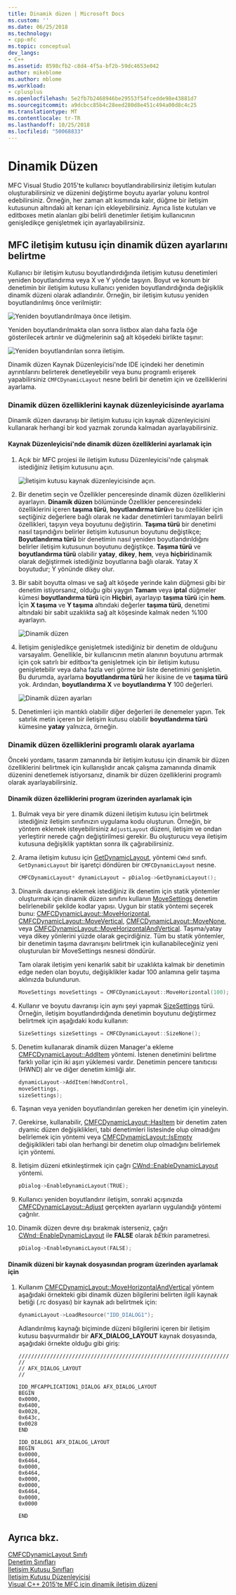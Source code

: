 ```yaml
---
title: Dinamik düzen | Microsoft Docs
ms.custom: ''
ms.date: 06/25/2018
ms.technology:
- cpp-mfc
ms.topic: conceptual
dev_langs:
- C++
ms.assetid: 8598cfb2-c8d4-4f5a-bf2b-59dc4653e042
author: mikeblome
ms.author: mblome
ms.workload:
- cplusplus
ms.openlocfilehash: 5e2fb7b2468946be29553f54fcedde98e43881d7
ms.sourcegitcommit: a9dcbcc85b4c28eed280d8e451c494a00d8c4c25
ms.translationtype: MT
ms.contentlocale: tr-TR
ms.lasthandoff: 10/25/2018
ms.locfileid: "50068833"
---
```

# <a name="dynamic-layout"></a>Dinamik Düzen

MFC Visual Studio 2015'te kullanıcı boyutlandırabilirsiniz iletişim kutuları oluşturabilirsiniz ve düzenini değiştirme boyutu ayarlar yolunu kontrol edebilirsiniz. Örneğin, her zaman alt kısmında kalır, düğme bir iletişim kutusunun altındaki alt kenarı için ekleyebilirsiniz. Ayrıca liste kutuları ve editboxes metin alanları gibi belirli denetimler iletişim kullanıcının genişledikçe genişletmek için ayarlayabilirsiniz.

## <a name="specifying-dynamic-layout-settings-for-an-mfc-dialog-box"></a>MFC iletişim kutusu için dinamik düzen ayarlarını belirtme

Kullanıcı bir iletişim kutusu boyutlandırdığında iletişim kutusu denetimleri yeniden boyutlandırma veya X ve Y yönde taşıyın. Boyut ve konum bir denetimin bir iletişim kutusu kullanıcı yeniden boyutlandırdığında değişiklik dinamik düzeni olarak adlandırılır. Örneğin, bir iletişim kutusu yeniden boyutlandırılmış önce verilmiştir:

![Yeniden boyutlandırılmaya önce iletişim. ](../mfc/media/mfcdynamiclayout4.png "mfcdynamiclayout4")

Yeniden boyutlandırılmakta olan sonra listbox alan daha fazla öğe gösterilecek artırılır ve düğmelerinin sağ alt köşedeki birlikte taşınır:

![Yeniden boyutlandırılan sonra iletişim. ](../mfc/media/mfcdynamiclayout5.png "mfcdynamiclayout5")

Dinamik düzen Kaynak Düzenleyicisi'nde IDE içindeki her denetimin ayrıntılarını belirterek denetleyebilir veya bunu programlı erişerek yapabilirsiniz `CMFCDynamicLayout` nesne belirli bir denetim için ve özelliklerini ayarlama.

### <a name="setting-dynamic-layout-properties-in-the-resource-editor"></a>Dinamik düzen özelliklerini kaynak düzenleyicisinde ayarlama

Dinamik düzen davranışı bir iletişim kutusu için kaynak düzenleyicisini kullanarak herhangi bir kod yazmak zorunda kalmadan ayarlayabilirsiniz.

#### <a name="to-set-dynamic-layout-properties-in-the-resource-editor"></a>Kaynak Düzenleyicisi'nde dinamik düzen özelliklerini ayarlamak için

1. Açık bir MFC projesi ile iletişim kutusu Düzenleyicisi'nde çalışmak istediğiniz iletişim kutusunu açın.

     ![İletişim kutusu kaynak düzenleyicisinde açın. ](../mfc/media/mfcdynamiclayout3.png "mfcdynamiclayout3")

2. Bir denetim seçin ve Özellikler penceresinde dinamik düzen özelliklerini ayarlayın. **Dinamik düzen** bölümünde Özellikler penceresindeki özelliklerini içeren **taşıma türü**, **boyutlandırma türü**ve bu özellikler için seçtiğiniz değerlere bağlı olarak ne kadar denetimleri tanımlayan belirli özellikleri, taşıyın veya boyutunu değiştirin. **Taşıma türü** bir denetimi nasıl taşındığını belirler iletişim kutusunun boyutunu değiştikçe; **Boyutlandırma türü** bir denetimin nasıl yeniden boyutlandırıldığını belirler iletişim kutusunun boyutunu değiştikçe. **Taşıma türü** ve **boyutlandırma türü** olabilir **yatay**, **dikey**, **hem**, veya **hiçbiri**dinamik olarak değiştirmek istediğiniz boyutlarına bağlı olarak. Yatay X boyutudur; Y yönünde dikey olur.

3. Bir sabit boyutta olması ve sağ alt köşede yerinde kalın düğmesi gibi bir denetim istiyorsanız, olduğu gibi yaygın **Tamam** veya **iptal** düğmeler kümesi **boyutlandırma türü** için **Hiçbiri**, ayarlayıp **taşıma türü** için **hem**. İçin **X taşıma** ve **Y taşıma** altındaki değerler **taşıma türü**, denetimi altındaki bir sabit uzaklıkta sağ alt köşesinde kalmak neden %100 ayarlayın.

     ![Dinamik düzen](../mfc/media/mfcdynamiclayout1.png "mfcdynamiclayout1")

4. İletişim genişledikçe genişletmek istediğiniz bir denetim de olduğunu varsayalım. Genellikle, bir kullanıcının metin alanının boyutunu artırmak için çok satırlı bir editbox'ta genişletmek için bir iletişim kutusu genişletebilir veya daha fazla veri görme bir liste denetimini genişletin. Bu durumda, ayarlama **boyutlandırma türü** her ikisine de ve **taşıma türü** yok. Ardından, **boyutlandırma X** ve **boyutlandırma Y** 100 değerleri.

     ![Dinamik düzen ayarları](../mfc/media/mfcdynamiclayout2.png "mfcdynamiclayout2")

5. Denetimleri için mantıklı olabilir diğer değerleri ile denemeler yapın. Tek satırlık metin içeren bir iletişim kutusu olabilir **boyutlandırma türü** kümesine **yatay** yalnızca, örneğin.

### <a name="setting-dynamic-layout-properties-programmatically"></a>Dinamik düzen özelliklerini programlı olarak ayarlama

Önceki yordamı, tasarım zamanında bir iletişim kutusu için dinamik bir düzen özelliklerini belirtmek için kullanışlıdır ancak çalışma zamanında dinamik düzenini denetlemek istiyorsanız, dinamik bir düzen özelliklerini programlı olarak ayarlayabilirsiniz.

#### <a name="to-set-dynamic-layout-properties-programmatically"></a>Dinamik düzen özelliklerini program üzerinden ayarlamak için

1. Bulmak veya bir yere dinamik düzeni iletişim kutusu için belirtmek istediğiniz iletişim sınıfınızın uygulama kodu oluşturun. Örneğin, bir yöntem eklemek isteyebilirsiniz `AdjustLayout` düzeni, iletişim ve ondan yerleştirir nerede çağrı değiştirilmesi gerekir. Bu oluşturucu veya iletişim kutusuna değişiklik yaptıktan sonra ilk çağırabilirsiniz.

2. Arama iletişim kutusu için [GetDynamicLayout](../mfc/reference/cwnd-class.md#getdynamiclayout), yöntemi `CWnd` sınıfı. `GetDynamicLayout` bir işaretçi döndüren bir `CMFCDynamicLayout` nesne.

    ```cpp
    CMFCDynamicLayout* dynamicLayout = pDialog->GetDynamicLayout();
    ```

3. Dinamik davranışı eklemek istediğiniz ilk denetim için statik yöntemler oluşturmak için dinamik düzen sınıfını kullanın [MoveSettings](../mfc/reference/cmfcdynamiclayout-class.md#movesettings_structure) denetim belirlenebilir şekilde kodlar yapısı. Uygun bir statik yöntemi seçerek bunu: [CMFCDynamicLayout::MoveHorizontal](../mfc/reference/cmfcdynamiclayout-class.md#movehorizontal), [CMFCDynamicLayout::MoveVertical](../mfc/reference/cmfcdynamiclayout-class.md#movevertical), [CMFCDynamicLayout::MoveNone](../mfc/reference/cmfcdynamiclayout-class.md#movenone), veya [CMFCDynamicLayout::MoveHorizontalAndVertical](../mfc/reference/cmfcdynamiclayout-class.md#movehorizontalandvertical). Taşıma/yatay veya dikey yönlerini yüzde olarak geçirdiğiniz. Tüm bu statik yöntemler, bir denetimin taşıma davranışını belirtmek için kullanabileceğiniz yeni oluşturulan bir MoveSettings nesnesi döndürür.

   Tam olarak iletişim yeni kenarlık sabit bir uzaklıkta kalmak bir denetimin edge neden olan boyutu, değişiklikler kadar 100 anlamına gelir taşıma aklınızda bulundurun.

    ```cpp
    MoveSettings moveSettings = CMFCDynamicLayout::MoveHorizontal(100);
    ```

4. Kullanır ve boyutu davranışı için aynı şeyi yapmak [SizeSettings](../mfc/reference/cmfcdynamiclayout-class.md#sizesettings_structure) türü. Örneğin, iletişim boyutlandırdığında denetimin boyutunu değiştirmez belirtmek için aşağıdaki kodu kullanın:

    ```cpp
    SizeSettings sizeSettings = CMFCDynamicLayout::SizeNone();
    ```

5. Denetim kullanarak dinamik düzen Manager'a ekleme [CMFCDynamicLayout::AddItem](../mfc/reference/cmfcdynamiclayout-class.md#additem) yöntemi. İstenen denetimini belirtme farklı yollar için iki aşırı yüklemesi vardır. Denetimin pencere tanıtıcısı (HWND) alır ve diğer denetim kimliği alır.

    ```cpp
    dynamicLayout->AddItem(hWndControl,
    moveSettings,
    sizeSettings);
    ```

6. Taşınan veya yeniden boyutlandırılan gereken her denetim için yineleyin.

7. Gerekirse, kullanabilir, [CMFCDynamicLayout::HasItem](../mfc/reference/cmfcdynamiclayout-class.md#hasitem) bir denetim zaten dyamic düzen değişiklikleri, tabi denetimleri listesinde olup olmadığını belirlemek için yöntemi veya [CMFCDynamicLayout::IsEmpty](../mfc/reference/cmfcdynamiclayout-class.md#isempty) değişiklikleri tabi olan herhangi bir denetim olup olmadığını belirlemek için yöntemi.

8. İletişim düzeni etkinleştirmek için çağrı [CWnd::EnableDynamicLayout](../mfc/reference/cwnd-class.md#enabledynamiclayout) yöntemi.

    ```cpp
    pDialog->EnableDynamicLayout(TRUE);
    ```

9. Kullanıcı yeniden boyutlandırır iletişim, sonraki açışınızda [CMFCDynamicLayout::Adjust](../mfc/reference/cmfcdynamiclayout-class.md#adjust) gerçekten ayarların uygulandığı yöntemi çağrılır.

10. Dinamik düzen devre dışı bırakmak isterseniz, çağrı [CWnd::EnableDynamicLayout](../mfc/reference/cwnd-class.md#enabledynamiclayout) ile **FALSE** olarak *bEtkin* parametresi.

    ```cpp
    pDialog->EnableDynamicLayout(FALSE);
    ```

#### <a name="to-set-the-dynamic-layout-programmatically-from-a-resource-file"></a>Dinamik düzeni bir kaynak dosyasından program üzerinden ayarlamak için

1. Kullanım [CMFCDynamicLayout::MoveHorizontalAndVertical](../mfc/reference/cmfcdynamiclayout-class.md#movehorizontalandvertical) yöntem aşağıdaki örnekteki gibi dinamik düzen bilgilerini belirten ilgili kaynak betiği (.rc dosyası) bir kaynak adı belirtmek için:

    ```cpp
    dynamicLayout->LoadResource("IDD_DIALOG1");
    ```

   Adlandırılmış kaynağı biçiminde düzeni bilgilerini içeren bir iletişim kutusu başvurmalıdır bir **AFX_DIALOG_LAYOUT** kaynak dosyasında, aşağıdaki örnekte olduğu gibi giriş:

    ```RC
    /////////////////////////////////////////////////////////////////////////////
    //
    // AFX_DIALOG_LAYOUT
    //

    IDD_MFCAPPLICATION1_DIALOG AFX_DIALOG_LAYOUT
    BEGIN
    0x0000,
    0x6400,
    0x0028,
    0x643c,
    0x0028
    END

    IDD_DIALOG1 AFX_DIALOG_LAYOUT
    BEGIN
    0x0000,
    0x6464,
    0x0000,
    0x6464,
    0x0000,
    0x0000,
    0x6464,
    0x0000,
    0x0000

    END
    ```

## <a name="see-also"></a>Ayrıca bkz.

[CMFCDynamicLayout Sınıfı](../mfc/reference/cmfcdynamiclayout-class.md)<br/>
[Denetim Sınıfları](../mfc/control-classes.md)<br/>
[İletişim Kutusu Sınıfları](../mfc/dialog-box-classes.md)<br/>
[İletişim Kutusu Düzenleyicisi](../windows/dialog-editor.md)<br/>
[Visual C++ 2015'te MFC için dinamik iletişim düzeni](https://mariusbancila.ro/blog/2015/07/27/dynamic-dialog-layout-for-mfc-in-visual-c-2015/)
